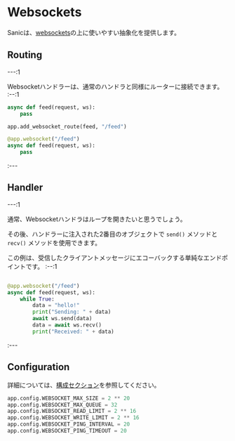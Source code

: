 # Websockets

Sanicは、[websockets](https://websockets.readthedocs.io/en/stable/)の上に使いやすい抽象化を提供します。


## Routing

---:1

Websocketハンドラーは、通常のハンドラと同様にルーターに接続できます。
:--:1
```python
async def feed(request, ws):
    pass

app.add_websocket_route(feed, "/feed")
```
```python
@app.websocket("/feed")
async def feed(request, ws):
    pass
```
:---

## Handler


---:1

通常、Websocketハンドラはループを開きたいと思うでしょう。

その後、ハンドラーに注入された2番目のオブジェクトで `send()` メソッドと `recv()` メソッドを使用できます。

この例は、受信したクライアントメッセージにエコーバックする単純なエンドポイントです。
:--:1
```python

@app.websocket("/feed")
async def feed(request, ws):
    while True:
        data = "hello!"
        print("Sending: " + data)
        await ws.send(data)
        data = await ws.recv()
        print("Received: " + data)
```
:---
## Configuration

詳細については、[構成セクション](/guide/deployment/configuration.md)を参照してください。
```python
app.config.WEBSOCKET_MAX_SIZE = 2 ** 20
app.config.WEBSOCKET_MAX_QUEUE = 32
app.config.WEBSOCKET_READ_LIMIT = 2 ** 16
app.config.WEBSOCKET_WRITE_LIMIT = 2 ** 16
app.config.WEBSOCKET_PING_INTERVAL = 20
app.config.WEBSOCKET_PING_TIMEOUT = 20
```
